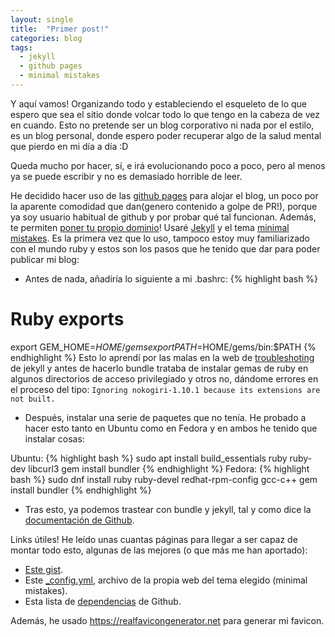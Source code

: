 ```yaml
---
layout: single
title:  "Primer post!"
categories: blog
tags: 
  - jekyll 
  - github pages 
  - minimal mistakes
---
```

Y aquí vamos!
Organizando todo y estableciendo el esqueleto de lo que espero que sea el sitio donde volcar todo lo que tengo en la cabeza de vez en cuando. 
Esto no pretende ser un blog corporativo ni nada por el estilo, es un blog personal, donde espero poder recuperar algo de la salud mental que pierdo en mi día a día :D

Queda mucho por hacer, sí, e irá evolucionando poco a poco, pero al menos ya se puede escribir y no es demasiado horrible de leer.

He decidido hacer uso de las [github pages][github-pages] para alojar el blog, un poco por la aparente comodidad que dan(genero contenido a golpe de PR!), porque ya soy usuario habitual de github y por probar qué tal funcionan. Además, te permiten [poner tu propio dominio][github-pages-custom-domain]!
Usaré [Jekyll][jekyll-website] y el tema [minimal mistakes][minimal-mistakes]. Es la primera vez que lo uso, tampoco estoy muy familiarizado con el mundo ruby y estos son los pasos que he tenido que dar para poder publicar mi blog:
* Antes de nada, añadiría lo siguiente a mi .bashrc:
{% highlight bash %}
# Ruby exports

export GEM_HOME=$HOME/gems
export PATH=$HOME/gems/bin:$PATH
{% endhighlight %}
Esto lo aprendí por las malas en la web de [troubleshoting][jekyll-troubleshooting] de jekyll y antes de hacerlo bundle trataba de instalar gemas de ruby en algunos directorios de acceso privilegiado y otros no, dándome errores en el proceso del tipo:
```Ignoring nokogiri-1.10.1 because its extensions are not built.```
* Después, instalar una serie de paquetes que no tenía. He probado a hacer esto tanto en Ubuntu como en Fedora y en ambos he tenido que instalar cosas:<br/>

Ubuntu:
{% highlight bash %}
sudo apt install build_essentials ruby ruby-dev libcurl3
gem install bundler
{% endhighlight %}
Fedora:
{% highlight bash %}
sudo dnf install ruby ruby-devel redhat-rpm-config gcc-c++
gem install bundler
{% endhighlight %}

* Tras esto, ya podemos trastear con bundle y jekyll, tal y como dice la [documentación de Github][github-pages-jekyll].

Links útiles!
He leído unas cuantas páginas para llegar a ser capaz de montar todo esto, algunas de las mejores (o que más me han aportado):
* [Este gist][jekyll-gist].
* Este [_config.yml][config-yml], archivo de la propia web del tema elegido (minimal mistakes).
* Esta lista de [dependencias][github-pages-dependencies] de Github.

Además, he usado https://realfavicongenerator.net para generar mi favicon.

[github-pages]: https://pages.github.com/
[github-pages-custom-domain]: https://help.github.com/articles/about-supported-custom-domains/
[jekyll-website]: https://jekyllrb.com/
[minimal-mistakes]: https://github.com/mmistakes/minimal-mistakes/
[jekyll-troubleshooting]: https://jekyllrb.com/docs/troubleshooting/
[github-pages-jekyll]: https://help.github.com/articles/setting-up-your-github-pages-site-locally-with-jekyll/
[jekyll-gist]: https://gist.github.com/widdowquinn/f255783f826f358f5de97186131419a9
[config-yml]: https://github.com/mmistakes/minimal-mistakes/blob/master/_config.yml
[github-pages-dependencies]: https://pages.github.com/versions/
